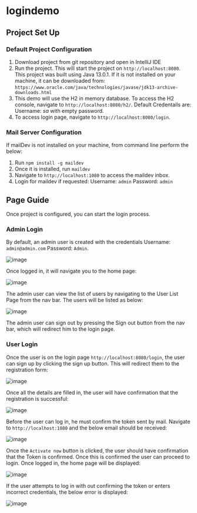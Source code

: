 # logindemo

## Project Set Up

### Default Project Configuration
1. Download project from git repository and open in IntelliJ IDE
2. Run the project. This will start the project on `http://localhost:8080`. This project was built using Java 13.0.1. If it is not installed on your machine, it can be downloaded from: `https://www.oracle.com/java/technologies/javase/jdk13-archive-downloads.html`
3. This demo will use the H2 in memory database. To access the H2 console, navigate to `http://localhost:8080/h2/`. Default Credentails are: Username: *sa* with empty password.
4. To access login page, navigate to `http://localhost:8080/login`.

### Mail Server Configuration
If mailDev is not installed on your machine, from command line perform the below:
1. Run `npm install -g maildev`
2. Once it is installed, run `maildev`
3. Navigate to `http://localhost:1080` to access the maildev inbox.
4. Login for maildev if requested: Username: `admin` Password: `admin`


## Page Guide

Once project is configured, you can start the login process.

### Admin Login

By default, an admin user is created with the credentials Username: `admin@admin.com` Password: `Admin`. 

![image](https://user-images.githubusercontent.com/23236705/155667557-511b5891-04ce-40e8-8142-ad484b949f1b.png)

Once logged in, it will navigate you to the home page:

![image](https://user-images.githubusercontent.com/23236705/155667481-86d1b20b-9d3e-4634-b753-a2d2bcaada70.png)

The admin user can view the list of users by navigating to the User List Page from the nav bar. The users will be listed as below:

![image](https://user-images.githubusercontent.com/23236705/155668107-3ab95397-5e48-4f5a-857b-045800b269df.png)

The admin user can sign out by pressing the Sign out button from the nav bar, which will redirect him to the login page.

### User Login

Once the user is on the login page `http://localhost:8080/login`, the user can sign up by clicking the sign up button. This will redirect them to the registration form:

![image](https://user-images.githubusercontent.com/23236705/155668737-cdae00c0-bbd0-4819-bc9f-9e02e56acc83.png)

Once all the details are filled in, the user will have confirmation that the registration is successful:

![image](https://user-images.githubusercontent.com/23236705/155668794-2755eb77-7753-4b5a-bb1b-c9f199b8f8de.png)

Before the user can log in, he must confirm the token sent by mail. Navigate to `http://localhost:1080` and the below email should be received: 

![image](https://user-images.githubusercontent.com/23236705/155668968-fd2113a4-c1af-4d34-83c6-bcf6d4afe7be.png)

Once the `Activate now` button is clicked, the user should have confirmation that the Token is confirmed. Once this is confirmed the user can proceed to login. Once logged in, the home page will be displayed:

![image](https://user-images.githubusercontent.com/23236705/155669370-4f10a33e-c879-48b2-99ce-118cb40cd654.png)

If the user attempts to log in with out confirming the token or enters incorrect credentials, the below error is displayed:

![image](https://user-images.githubusercontent.com/23236705/155679188-3ea3044f-d2d4-4ca1-a01b-e8864c660a71.png)





